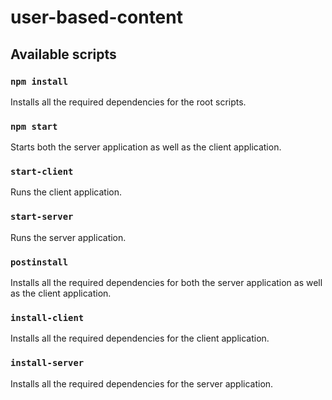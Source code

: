 # user-based-content

## Available scripts

### `npm install`

Installs all the required dependencies for the root scripts.

### `npm start`

Starts both the server application as well as the client application.

### `start-client`

Runs the client application.

### `start-server`

Runs the server application.

### `postinstall`

Installs all the required dependencies for both the server application as well as the client application.

### `install-client`

Installs all the required dependencies for the client application.

### `install-server`

Installs all the required dependencies for the server application.
